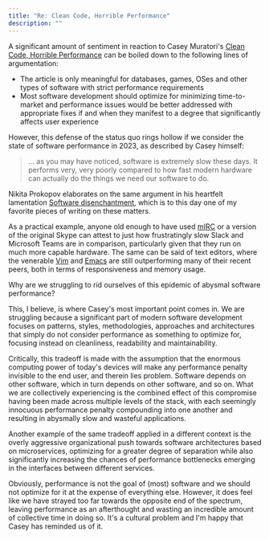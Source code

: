 ```yaml
---
title: "Re: Clean Code, Horrible Performance"
description: ""
---
```


A significant amount of sentiment in reaction to Casey Muratori's 
[Clean Code, Horrible Performance][1] can be boiled down to the following
lines of argumentation:

- The article is only meaningful for databases, games, OSes and other types
  of software with strict performance requirements
- Most software development should optimize for minimizing time-to-market and
  performance issues would be better addressed with appropriate fixes if and
  when they manifest to a degree that significantly affects user experience

However, this defense of the status quo rings hollow if we consider the state
of software performance in 2023, as described by Casey himself:

> ... as you may have noticed, software is extremely slow these days.
> It performs very, very poorly compared to how fast modern hardware can
> actually do the things we need our software to do.

Nikita Prokopov elaborates on the same argument in his heartfelt lamentation 
[Software disenchantment][5], which is to this day one of my favorite pieces of
writing on these matters.

As a practical example, anyone old enough to have used [mIRC][3] or a version
of the original Skype can attest to just how frustratingly slow Slack and
Microsoft Teams are in comparison, particularly given that they run on much
more capable hardware. The same can be said of text editors, where the 
venerable [Vim][6] and [Emacs][7] are still outperforming many of their recent 
peers, both in terms of responsiveness and memory usage.

Why are we struggling to rid ourselves of this epidemic of abysmal software
performance?

This, I believe, is where Casey's most important point comes in. We are
struggling because a significant part of modern software development focuses
on patterns, styles, methodologies, approaches and architectures that simply
do not consider performance as something to optimize for, focusing instead on
cleanliness, readability and maintainability.

Critically, this tradeoff is made with the assumption that the enormous 
computing power of today's devices will make any performance penalty invisible
to the end user, and therein lies problem. Software depends on other software, 
which in turn depends on other software, and so on. What we are collectively
experiencing is the combined effect of this compromise having been made across
multiple levels of the stack, with each seemingly innocuous performance penalty
compounding into one another and resulting in abysmally slow and wasteful
applications.

Another example of the same tradeoff applied in a different context is the
overly aggressive organizational push towards software architectures based on
microservices, optimizing for a greater degree of separation while also
significantly increasing the chances of performance bottlenecks emerging in
the interfaces between different services.

Obviously, performance is not the goal of (most) software and we should not
optimize for it at the expense of everything else. However, it does feel like
we have strayed too far towards the opposite end of the spectrum, leaving
performance as an afterthought and wasting an incredible amount of collective
time in doing so. It's a cultural problem and I'm happy that Casey has reminded
us of it.

[1]: https://www.computerenhance.com/p/clean-code-horrible-performance
[2]: https://news.ycombinator.com/item?id=34966137
[3]: https://www.mirc.com
[4]: /2023/02/principles-guidelines-software-development.html
[5]: https://tonsky.me/blog/disenchantment/
[6]: https://www.vim.org
[7]: https://www.gnu.org/software/emacs/
